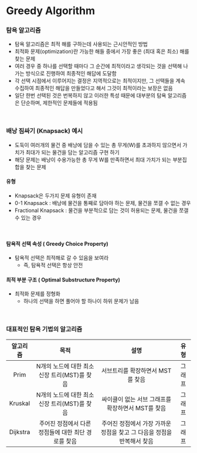 # Greedy Algorithm

### 탐욕 알고리즘
- 탐욕 알고리즘은 최적 해를 구하는데 사용되는 근시안적인 방법
- 최적화 문제(optimization)란 가능한 해들 중에서 가장 좋은 (최대 혹은 최소) 해를 찾는 문제
- 여러 경우 중 하나를 선택할 때마다 그 순간에 최적이라고 생각되는 것을 선택해 나가는 방식으로 진행하여 최종적인 해답에 도달함
- 각 선택 시점에서 이루어지는 결정은 지역적으로는 최적이지만, 그 선택들을 계속 수집하여 최종적인 해답을 만들었다고 해서 그것이 최적이라는 보장은 없음
- 일단 한번 선택된 것은 번복하지 않고 이러한 특성 때문에 대부분의 탐욕 알고리즘은 단순하며, 제한적인 문제들에 적용됨

<br>

### 배낭 짐싸기 (Knapsack) 예시
- 도둑이 여러개의 물건 중 배낭에 담을 수 있는 총 무게(W)를 초과하지 않으면서 가치가 최대가 되는 물건을 담는 알고리즘 구현 하기
- 해당 문제는 배낭이 수용가능한 총 무게 W를 만족하면서 최대 가치가 되는 부분집합을 찾는 문제

#### 유형
- Knapsack은 두가지 문제 유형이 존재
- 0-1 Knapsack : 배낭에 물건을 통째로 담아야 하는 문제, 물건을 쪼갤 수 없는 경우
- Fractional Knapsack : 물건을 부분적으로 담는 것이 허용되는 문제, 물건을 쪼갤 수 있는 경우

<br>

#### 탐욕적 선택 속성 ( Greedy Choice Property)
- 탐욕적 선택은 최적해로 갈 수 있음을 보여라
    - 즉, 탐욕적 선택은 항상 안전

#### 최적 부분 구조 ( Optimal Substructure Property)
- 최적화 문제를 정형화
    - 하나의 선택을 하면 풀어야 할 하나이 하위 문제가 남음

<br>

### 대표적인 탐욕 기법의 알고리즘

|**알고리즘**|**목적**|**설명**|**유형**|
|:---:|:---:|:---:|:---:|
|Prim|N개의 노드에 대한 최소 신장 트리(MST)를 찾음|서브트리를 확장하면서 MST를 찾음|그래프|
|Kruskal|N개의 노드에 대한 최소 신장 트리(MST)를 찾음|싸이클이 없는 서브 그래프를 확장하면서 MST를 찾음|그래프|
|Dijkstra|주어진 정점에서 다른 정점들에 대한 최단 경로를 찾음|주어진 정점에서 가장 가까운 정점을 찾고 그 다음을 정점을 반복해서 찾음|그래프|